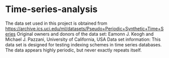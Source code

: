 # Time-series-analysis

The data set used in this project is obtained from https://archive.ics.uci.edu/ml/datasets/Pseudo+Periodic+Synthetic+Time+Series
Original owners and donors of the data set: Eamonn J. Keogh and Michael J. Pazzani, University of California, USA
Data set information: This data set is designed for testing indexing schemes in time series databases. The data appears highly periodic, but never exactly repeats itself.
